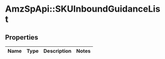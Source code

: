 # AmzSpApi::SKUInboundGuidanceList

## Properties
Name | Type | Description | Notes
------------ | ------------- | ------------- | -------------

